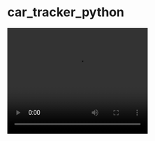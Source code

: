 # car_tracker_python

<video width="320" height="240" controls>
  <source src="car_tracker_video.mp4" type="video/mp4">
  Your browser does not support the video tag.
</video>
